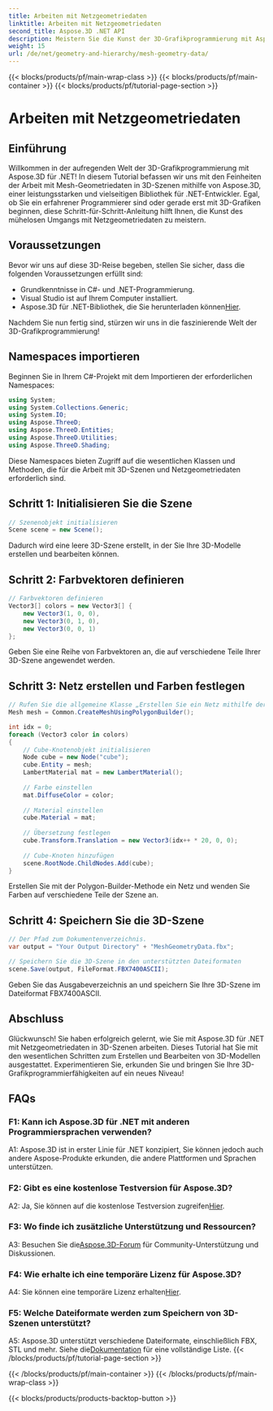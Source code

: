 ```yaml
---
title: Arbeiten mit Netzgeometriedaten
linktitle: Arbeiten mit Netzgeometriedaten
second_title: Aspose.3D .NET API
description: Meistern Sie die Kunst der 3D-Grafikprogrammierung mit Aspose.3D für .NET. Erstellen, bearbeiten und speichern Sie mühelos atemberaubende 3D-Szenen.
weight: 15
url: /de/net/geometry-and-hierarchy/mesh-geometry-data/
---
```


{{< blocks/products/pf/main-wrap-class >}}
{{< blocks/products/pf/main-container >}}
{{< blocks/products/pf/tutorial-page-section >}}

# Arbeiten mit Netzgeometriedaten

## Einführung

Willkommen in der aufregenden Welt der 3D-Grafikprogrammierung mit Aspose.3D für .NET! In diesem Tutorial befassen wir uns mit den Feinheiten der Arbeit mit Mesh-Geometriedaten in 3D-Szenen mithilfe von Aspose.3D, einer leistungsstarken und vielseitigen Bibliothek für .NET-Entwickler. Egal, ob Sie ein erfahrener Programmierer sind oder gerade erst mit 3D-Grafiken beginnen, diese Schritt-für-Schritt-Anleitung hilft Ihnen, die Kunst des mühelosen Umgangs mit Netzgeometriedaten zu meistern.

## Voraussetzungen

Bevor wir uns auf diese 3D-Reise begeben, stellen Sie sicher, dass die folgenden Voraussetzungen erfüllt sind:

- Grundkenntnisse in C#- und .NET-Programmierung.
- Visual Studio ist auf Ihrem Computer installiert.
- Aspose.3D für .NET-Bibliothek, die Sie herunterladen können[Hier](https://releases.aspose.com/3d/net/).

Nachdem Sie nun fertig sind, stürzen wir uns in die faszinierende Welt der 3D-Grafikprogrammierung!

## Namespaces importieren

Beginnen Sie in Ihrem C#-Projekt mit dem Importieren der erforderlichen Namespaces:

```csharp
using System;
using System.Collections.Generic;
using System.IO;
using Aspose.ThreeD;
using Aspose.ThreeD.Entities;
using Aspose.ThreeD.Utilities;
using Aspose.ThreeD.Shading;
```

Diese Namespaces bieten Zugriff auf die wesentlichen Klassen und Methoden, die für die Arbeit mit 3D-Szenen und Netzgeometriedaten erforderlich sind.

## Schritt 1: Initialisieren Sie die Szene

```csharp
// Szenenobjekt initialisieren
Scene scene = new Scene();
```

Dadurch wird eine leere 3D-Szene erstellt, in der Sie Ihre 3D-Modelle erstellen und bearbeiten können.

## Schritt 2: Farbvektoren definieren

```csharp
// Farbvektoren definieren
Vector3[] colors = new Vector3[] {
    new Vector3(1, 0, 0),
    new Vector3(0, 1, 0),
    new Vector3(0, 0, 1)
};
```

Geben Sie eine Reihe von Farbvektoren an, die auf verschiedene Teile Ihrer 3D-Szene angewendet werden.

## Schritt 3: Netz erstellen und Farben festlegen

```csharp
// Rufen Sie die allgemeine Klasse „Erstellen Sie ein Netz mithilfe der Polygon-Builder-Methode“ auf, um eine Netzinstanz festzulegen
Mesh mesh = Common.CreateMeshUsingPolygonBuilder();

int idx = 0;
foreach (Vector3 color in colors)
{
    // Cube-Knotenobjekt initialisieren
    Node cube = new Node("cube");
    cube.Entity = mesh;
    LambertMaterial mat = new LambertMaterial();
    
    // Farbe einstellen
    mat.DiffuseColor = color;
    
    // Material einstellen
    cube.Material = mat;
    
    // Übersetzung festlegen
    cube.Transform.Translation = new Vector3(idx++ * 20, 0, 0);
    
    // Cube-Knoten hinzufügen
    scene.RootNode.ChildNodes.Add(cube);
}
```

Erstellen Sie mit der Polygon-Builder-Methode ein Netz und wenden Sie Farben auf verschiedene Teile der Szene an.

## Schritt 4: Speichern Sie die 3D-Szene

```csharp
// Der Pfad zum Dokumentenverzeichnis.
var output = "Your Output Directory" + "MeshGeometryData.fbx";

// Speichern Sie die 3D-Szene in den unterstützten Dateiformaten
scene.Save(output, FileFormat.FBX7400ASCII);
```

Geben Sie das Ausgabeverzeichnis an und speichern Sie Ihre 3D-Szene im Dateiformat FBX7400ASCII.

## Abschluss

Glückwunsch! Sie haben erfolgreich gelernt, wie Sie mit Aspose.3D für .NET mit Netzgeometriedaten in 3D-Szenen arbeiten. Dieses Tutorial hat Sie mit den wesentlichen Schritten zum Erstellen und Bearbeiten von 3D-Modellen ausgestattet. Experimentieren Sie, erkunden Sie und bringen Sie Ihre 3D-Grafikprogrammierfähigkeiten auf ein neues Niveau!

## FAQs

### F1: Kann ich Aspose.3D für .NET mit anderen Programmiersprachen verwenden?

A1: Aspose.3D ist in erster Linie für .NET konzipiert, Sie können jedoch auch andere Aspose-Produkte erkunden, die andere Plattformen und Sprachen unterstützen.

### F2: Gibt es eine kostenlose Testversion für Aspose.3D?

 A2: Ja, Sie können auf die kostenlose Testversion zugreifen[Hier](https://releases.aspose.com/).

### F3: Wo finde ich zusätzliche Unterstützung und Ressourcen?

 A3: Besuchen Sie die[Aspose.3D-Forum](https://forum.aspose.com/c/3d/18) für Community-Unterstützung und Diskussionen.

### F4: Wie erhalte ich eine temporäre Lizenz für Aspose.3D?

 A4: Sie können eine temporäre Lizenz erhalten[Hier](https://purchase.aspose.com/temporary-license/).

### F5: Welche Dateiformate werden zum Speichern von 3D-Szenen unterstützt?

 A5: Aspose.3D unterstützt verschiedene Dateiformate, einschließlich FBX, STL und mehr. Siehe die[Dokumentation](https://reference.aspose.com/3d/net/) für eine vollständige Liste.
{{< /blocks/products/pf/tutorial-page-section >}}

{{< /blocks/products/pf/main-container >}}
{{< /blocks/products/pf/main-wrap-class >}}

{{< blocks/products/products-backtop-button >}}
